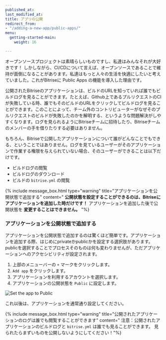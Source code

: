 ```yaml
---
published_at:
last_modified_at:
title: アプリの公開
redirect_from:
- "/adding-a-new-app/public-apps/"
menu:
  getting-started-main:
    weight: 16

---
```

オープンソースプロジェクトは素晴らしいものですし、私達はみんなそれが大好きです！ しかしながら、CI/CDについて言えば、オープンソースであることで維持が面倒になることがあります。私達はもっと人々の生活を快適にしたいと考えていました。これがBitriseに Public Apps の機能を導入した理由です。

公開されたBitriseのアプリケーションは、ビルドのURLを知っていれば誰でもビルドログを見ることができます。たとえば、Github上であるプルリクエストのCIが失敗している時、誰でもそのビルドのURLをクリックしてビルドログを見ることができます。このことによって、チーム外のコントリビューターがなぜそのプルリクエストのビルドが失敗したのかを解明する、というような問題解決がしやすくなります。ログを見られるようにBitriseチームに招待したり、Bitriseチームのメンバーの手を借りたりする必要はありません。

もちろん、Bitriseで公開したアプリケーションについて誰がどんなことでもできる、ということではありません。ログを見ているユーザーがそのアプリケーションで作業する権限を与えられていない場合、そのユーザーができることは以下だけです。

* ビルドログの閲覧
* ビルドログのダウンロード
* ビルドの `bitrise.yml` の閲覧

{% include message_box.html type="warning" title="アプリケーションを公開状態で追加する" content=" **公開状態を設定することができるのは、Bitriseにアプリケーションを追加した時だけです！** アプリケーションを追加した後で公開状態を **変更することはできません。**
"%}

### アプリケーションを公開状態で追加する

アプリケーションを公開状態で追加するのは驚くほど簡単です。アプリケーションを追加する際、はじめにprivateかpublicかを設定する選択肢があります。publicを選択することでプロセスそのものは何も変わりませんが、ただアプリケーションへのアクセシビリティが設定されます。

1. 上部のメニューバーの `+` マークをクリックします。
2. `Add app` をクリックします。
3. アプリケーションを利用するアカウントを選択します。
4. アプリケーションの公開状態を `Public` に設定します。

![Set the app to Public](/img/adding-a-new-app/public-app.png)

これ以後は、アプリケーションを通常通り設定してください。

{% include message_box.html type="warning" title="公開されたアプリケーションのログは誰でも閲覧することができます" content=" 注意：公開されたアプリケーションのビルドログと `bitrise.yml` は誰でも見ることができます。 見られたらまずいものを公開しないようにしてください！"%}